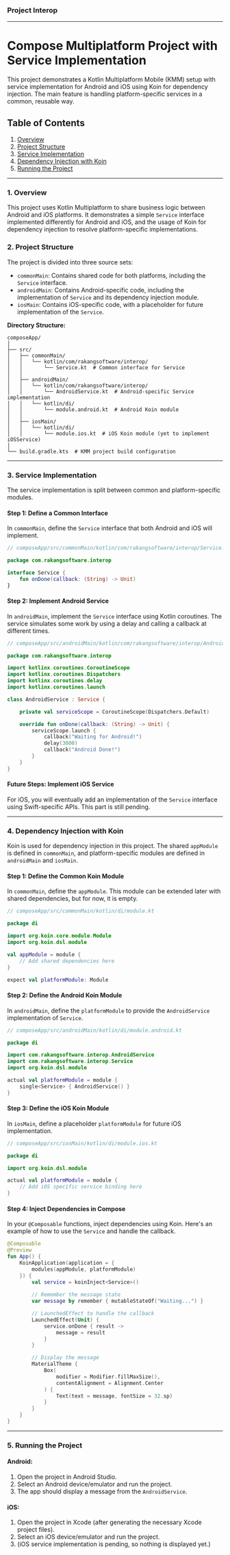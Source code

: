 ### Project Interop

---

# Compose Multiplatform Project with Service Implementation

This project demonstrates a Kotlin Multiplatform Mobile (KMM) setup with service implementation for Android and iOS using Koin for dependency injection. The main feature is handling platform-specific services in a common, reusable way.

## Table of Contents
1. [Overview](#overview)
2. [Project Structure](#project-structure)
3. [Service Implementation](#service-implementation)
4. [Dependency Injection with Koin](#dependency-injection-with-koin)
5. [Running the Project](#running-the-project)

---

### 1. Overview <a name="overview"></a>
This project uses Kotlin Multiplatform to share business logic between Android and iOS platforms. It demonstrates a simple `Service` interface implemented differently for Android and iOS, and the usage of Koin for dependency injection to resolve platform-specific implementations.

### 2. Project Structure <a name="project-structure"></a>

The project is divided into three source sets:

- `commonMain`: Contains shared code for both platforms, including the `Service` interface.
- `androidMain`: Contains Android-specific code, including the implementation of `Service` and its dependency injection module.
- `iosMain`: Contains iOS-specific code, with a placeholder for future implementation of the `Service`.

**Directory Structure:**

```
composeApp/
│
├── src/
│   ├── commonMain/
│   │   └── kotlin/com/rakangsoftware/interop/
│   │       └── Service.kt  # Common interface for Service
│   │
│   ├── androidMain/
│   │   └── kotlin/com/rakangsoftware/interop/
│   │       └── AndroidService.kt  # Android-specific Service implementation
│   │   └── kotlin/di/
│   │       └── module.android.kt  # Android Koin module
│   │
│   ├── iosMain/
│   │   └── kotlin/di/
│   │       └── module.ios.kt  # iOS Koin module (yet to implement iOSService)
│
└── build.gradle.kts  # KMM project build configuration
```

---

### 3. Service Implementation <a name="service-implementation"></a>

The service implementation is split between common and platform-specific modules.

#### Step 1: Define a Common Interface

In `commonMain`, define the `Service` interface that both Android and iOS will implement.

```kotlin
// composeApp/src/commonMain/kotlin/com/rakangsoftware/interop/Service.kt

package com.rakangsoftware.interop

interface Service {
    fun onDone(callback: (String) -> Unit)
}
```

#### Step 2: Implement Android Service

In `androidMain`, implement the `Service` interface using Kotlin coroutines. The service simulates some work by using a delay and calling a callback at different times.

```kotlin
// composeApp/src/androidMain/kotlin/com/rakangsoftware/interop/AndroidService.kt

package com.rakangsoftware.interop

import kotlinx.coroutines.CoroutineScope
import kotlinx.coroutines.Dispatchers
import kotlinx.coroutines.delay
import kotlinx.coroutines.launch

class AndroidService : Service {

    private val serviceScope = CoroutineScope(Dispatchers.Default)

    override fun onDone(callback: (String) -> Unit) {
        serviceScope.launch {
            callback("Waiting for Android!")
            delay(3000)
            callback("Android Done!")
        }
    }
}
```

#### Future Steps: Implement iOS Service

For iOS, you will eventually add an implementation of the `Service` interface using Swift-specific APIs. This part is still pending.

---

### 4. Dependency Injection with Koin <a name="dependency-injection-with-koin"></a>

Koin is used for dependency injection in this project. The shared `appModule` is defined in `commonMain`, and platform-specific modules are defined in `androidMain` and `iosMain`.

#### Step 1: Define the Common Koin Module

In `commonMain`, define the `appModule`. This module can be extended later with shared dependencies, but for now, it is empty.

```kotlin
// composeApp/src/commonMain/kotlin/di/module.kt

package di

import org.koin.core.module.Module
import org.koin.dsl.module

val appModule = module {
    // Add shared dependencies here
}

expect val platformModule: Module
```

#### Step 2: Define the Android Koin Module

In `androidMain`, define the `platformModule` to provide the `AndroidService` implementation of `Service`.

```kotlin
// composeApp/src/androidMain/kotlin/di/module.android.kt

package di

import com.rakangsoftware.interop.AndroidService
import com.rakangsoftware.interop.Service
import org.koin.dsl.module

actual val platformModule = module {
    single<Service> { AndroidService() }
}
```

#### Step 3: Define the iOS Koin Module

In `iosMain`, define a placeholder `platformModule` for future iOS implementation.

```kotlin
// composeApp/src/iosMain/kotlin/di/module.ios.kt

package di

import org.koin.dsl.module

actual val platformModule = module {
    // Add iOS specific service binding here
}
```

#### Step 4: Inject Dependencies in Compose

In your `@Composable` functions, inject dependencies using Koin. Here's an example of how to use the `Service` and handle the callback.

```kotlin
@Composable
@Preview
fun App() {
    KoinApplication(application = {
        modules(appModule, platformModule)
    }) {
        val service = koinInject<Service>()
        
        // Remember the message state
        var message by remember { mutableStateOf("Waiting...") }

        // LaunchedEffect to handle the callback
        LaunchedEffect(Unit) {
            service.onDone { result ->
                message = result
            }
        }

        // Display the message
        MaterialTheme {
            Box(
                modifier = Modifier.fillMaxSize(),
                contentAlignment = Alignment.Center
            ) {
                Text(text = message, fontSize = 32.sp)
            }
        }
    }
}
```

---

### 5. Running the Project <a name="running-the-project"></a>

#### Android:
1. Open the project in Android Studio.
2. Select an Android device/emulator and run the project.
3. The app should display a message from the `AndroidService`.

#### iOS:
1. Open the project in Xcode (after generating the necessary Xcode project files).
2. Select an iOS device/emulator and run the project.
3. (iOS service implementation is pending, so nothing is displayed yet.)

